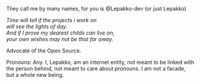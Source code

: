 They call me by many names, for you is @Lepakko-dev (or just Lepakko)

*Time will tell if the projects i work on<br>
will see the lights of day.<br>
And if I prove my dearest childs can live on,<br>
your own wishes may not be that far away.*

Advocate of the Open Source.<br>

Pronouns: Any.
I, Lepakko, am an internet entity, not meant to be linked with the person behind, not meant to care about pronouns.
I am not a facade, but a whole new being.

<!---
Lepakko-dev/Lepakko-dev is a ✨ special ✨ repository because its `README.md` (this file) appears on your GitHub profile.
You can click the Preview link to take a look at your changes.
--->
